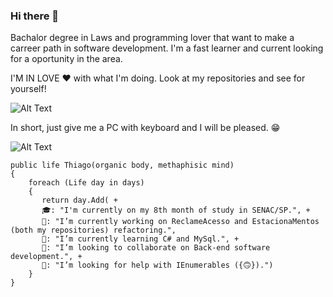 ### Hi there 👋
Bachalor degree in Laws and programming lover that want to make a carreer path in software development. I'm a fast learner and current looking for a oportunity in the area.

I'M IN LOVE ❤ with what I'm doing. Look at my repositories and see for yourself!

![Alt Text](https://miro.medium.com/max/512/1*kgyyxE1QgbNQpBqgvVun5w.gif)

In short, just give me a PC with keyboard and I will be pleased. 😁

![Alt Text](https://res.cloudinary.com/practicaldev/image/fetch/s--R5KgC1bh--/c_limit%2Cf_auto%2Cfl_progressive%2Cq_66%2Cw_880/https://dev-to-uploads.s3.amazonaws.com/i/oi2rwsde00xo9ou6jwsl.gif)

    public life Thiago(organic body, methaphisic mind)
    {
        foreach (Life day in days)
        {
           return day.Add( +
           🎓: "I'm currently on my 8th month of study in SENAC/SP.", +
           🔭: "I’m currently working on ReclameAcesso and EstacionaMentos (both my repositories) refactoring.",
           🌱: "I’m currently learning C# and MySql.", +
           👯: "I’m looking to collaborate on Back-end software development.", +
           🤔: "I’m looking for help with IEnumerables ({🙃}).")
        }
    }
